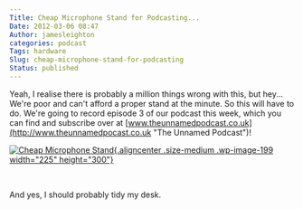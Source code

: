 ```yaml
---
Title: Cheap Microphone Stand for Podcasting...
Date: 2012-03-06 08:47
Author: jamesleighton
categories: podcast
Tags: hardware
Slug: cheap-microphone-stand-for-podcasting
Status: published
---
```


Yeah, I realise there is probably a million things wrong with this, but hey... We're poor and can't afford a proper stand at the minute. So this will have to do. We're going to record episode 3 of our podcast this week, which you can find and subscribe over at [www.theunnamedpodcast.co.uk](http://www.theunnamedpocast.co.uk "The Unnamed Podcast")!

[![](http://jamesleighton.files.wordpress.com/2012/03/2012-03-06-08-35-37_cleaned.jpg?w=225 "Cheap Microphone Stand"){.aligncenter .size-medium .wp-image-199 width="225" height="300"}](http://jamesleighton.files.wordpress.com/2012/03/2012-03-06-08-35-37_cleaned.jpg)

 

And yes, I should probably tidy my desk.

